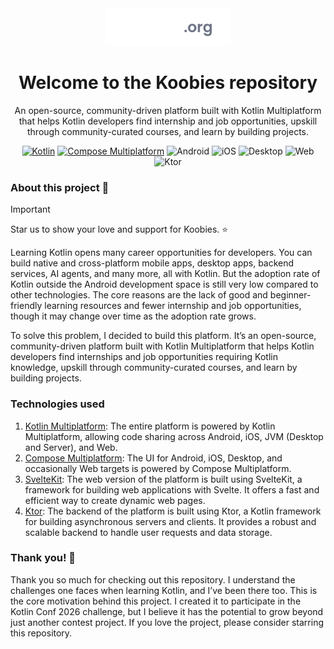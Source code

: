 <div align="center">
   <picture>
       <source media="(prefers-color-scheme: dark)" srcset="/assets/koobies-logo-type-github-dark.svg" />
       <source media="(prefers-color-scheme: light)" srcset="/assets/kotlin-multiplatform-logo-light.svg" />
       <img alt="Kotlin Multiplatform Logo" height="60" src="/assets/koobies-logo-type-github-dark.svg" />
   </picture>  
<br>

# Welcome to the Koobies repository

An open-source, community-driven platform built with Kotlin Multiplatform that helps Kotlin developers find internship
and job opportunities, upskill through community-curated courses, and learn by building projects.

[![Kotlin](https://img.shields.io/badge/kotlin-2.2.21-blue.svg?logo=kotlin&logoColor=white)](http://kotlinlang.org)
[![Compose Multiplatform](https://img.shields.io/badge/Compose_Multiplatform-1.9.1-4285F4?style=flat&logo=jetpackcompose&logoColor=white)](https://www.jetbrains.com/compose-multiplatform/)
![Android](https://img.shields.io/badge/Android-5CB85C?style=flat&logo=android&logoColor=white)
![iOS](https://img.shields.io/badge/iOS-000000?style=flat&logo=apple&logoColor=original)
![Desktop](https://img.shields.io/badge/Desktop-4285F4?style=flat&logo=windows&logoColor=original)
![Web](https://img.shields.io/badge/Web-Svelte-orange?style=flat&logo=svelte&logoColor=white)
![Ktor](https://img.shields.io/badge/Ktor-3.3.1-orange?style=flat&logo=ktor&logoColor=white)

</div>

### About this project 💜

> [!IMPORTANT]
> Star us to show your love and support for Koobies. ⭐️

Learning Kotlin opens many career opportunities for developers. You can build native and cross-platform mobile apps,
desktop apps, backend services, AI agents, and many more, all with Kotlin. But the adoption rate of Kotlin outside the
Android development space is still very low compared to other technologies. The core reasons are the lack of good and
beginner-friendly learning resources and fewer internship and job opportunities, though it may change over time as the
adoption rate grows.

To solve this problem, I decided to build this platform. It’s an open-source, community-driven platform built with
Kotlin Multiplatform that helps Kotlin developers find internships and job opportunities requiring Kotlin knowledge,
upskill through community-curated courses, and learn by building projects.

### Technologies used

<!-- Rep hase later -->

1) [Kotlin Multiplatform](https://www.jetbrains.com/kotlin-multiplatform/): The entire platform is powered by Kotlin
   Multiplatform, allowing code sharing across Android, iOS, JVM (Desktop and Server), and Web.
2) [Compose Multiplatform](https://www.jetbrains.com/compose-multiplatform/): The UI for Android, iOS, Desktop, and
   occasionally Web targets is powered by Compose Multiplatform.
3) [SvelteKit](https://kit.svelte.dev/): The web version of the platform is built using SvelteKit, a framework for
   building web applications with Svelte. It offers a fast and efficient way to create dynamic web pages.
3) [Ktor](https://ktor.io/): The backend of the platform is built using Ktor, a Kotlin framework for building
   asynchronous servers and clients. It provides a robust and scalable backend to handle user requests and data storage.

### Thank you! 🙌

Thank you so much for checking out this repository. I understand the challenges one faces when learning Kotlin, and I’ve
been there too. This is the core motivation behind this project. I created it to participate in the Kotlin Conf 2026
challenge, but I believe it has the potential to grow beyond just another contest project. If you love the project,
please consider starring this repository.
